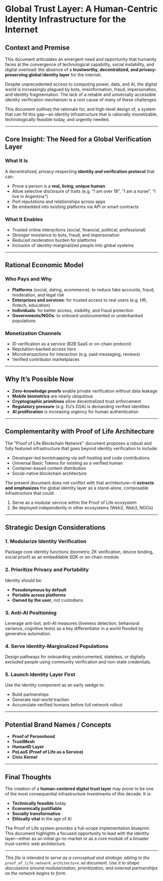 # Global Trust Layer: A Human-Centric Identity Infrastructure for the Internet

## Context and Premise

This document articulates an emergent need and opportunity that humanity faces at the convergence of technological capability, social instability, and digital overload: the absence of a **trustworthy, decentralized, and privacy-preserving global identity layer** for the internet.

Despite unprecedented access to computing power, data, and AI, the digital world is increasingly plagued by bots, misinformation, fraud, impersonation, and identity fragmentation. The lack of a reliable and universally accessible identity verification mechanism is a root cause of many of these challenges.

This document outlines the rationale for, and high-level design of, a system that can fill this gap—an identity infrastructure that is rationally monetizable, technologically feasible today, and urgently needed.

---

## Core Insight: The Need for a Global Verification Layer

### What It Is

A decentralized, privacy-respecting **identity and verification protocol** that can:

* Prove a person is a **real, living, unique human**
* Allow selective disclosure of traits (e.g. "I am over 18", "I am a nurse", "I live in Argentina")
* Port reputations and relationships across apps
* Be embedded into existing platforms via API or smart contracts

### What It Enables

* Trusted online interactions (social, financial, political, professional)
* Stronger resistance to bots, fraud, and impersonation
* Reduced moderation burden for platforms
* Inclusion of identity-marginalized people into global systems

---

## Rational Economic Model

### Who Pays and Why

* **Platforms** (social, dating, ecommerce): to reduce fake accounts, fraud, moderation, and legal risk
* **Enterprises and services**: for trusted access to real users (e.g. HR, fintech, education)
* **Individuals**: for better access, visibility, and fraud protection
* **Governments/NGOs**: to onboard undocumented or underbanked populations

### Monetization Channels

* ID verification as a service (B2B SaaS or on-chain protocol)
* Reputation-backed access tiers
* Microtransactions for interaction (e.g. paid messaging, reviews)
* Verified contributor marketplaces

---

## Why It’s Possible Now

* **Zero-knowledge proofs** enable private verification without data leakage
* **Mobile biometrics** are nearly ubiquitous
* **Cryptographic primitives** allow decentralized trust enforcement
* **Regulatory pressure** (e.g. EU’s DSA) is demanding verified identities
* **AI proliferation** is increasing urgency for human authentication

---

## Complementarity with Proof of Life Architecture

The "Proof of Life Blockchain Network" document proposes a robust and fully featured infrastructure that goes beyond identity verification to include:

* Developer-led bootstrapping via self-hosting and code contributions
* Universal Basic Tokens for existing as a verified human
* Container-based content distribution
* Social-native blockchain architecture

The present document does not conflict with that architecture—it **extracts and emphasizes** the global identity layer as a stand-alone, composable infrastructure that could:

1. Serve as a modular service within the Proof of Life ecosystem
2. Be deployed independently in other ecosystems (Web2, Web3, NGOs)

---

## Strategic Design Considerations

### 1. Modularize Identity Verification

Package core identity functions (biometric ZK verification, device binding, social proof) as an embeddable SDK or on-chain module.

### 2. Prioritize Privacy and Portability

Identity should be:

* **Pseudonymous by default**
* **Portable across platforms**
* **Owned by the user**, not custodians

### 3. Anti-AI Positioning

Leverage anti-bot, anti-AI measures (liveness detection, behavioral variance, cognitive tests) as a key differentiator in a world flooded by generative automation.

### 4. Serve Identity-Marginalized Populations

Design pathways for onboarding undocumented, stateless, or digitally excluded people using community verification and non-state credentials.

### 5. Launch Identity Layer First

Use the identity component as an early wedge to:

* Build partnerships
* Generate real-world traction
* Accumulate verified humans before full network rollout

---

## Potential Brand Names / Concepts

* **Proof of Personhood**
* **TrustMesh**
* **HumanID Layer**
* **PoLaaS (Proof of Life as a Service)**
* **Civic Kernel**

---

## Final Thoughts

The creation of a **human-centered digital trust layer** may prove to be one of the most consequential infrastructure investments of this decade. It is:

* **Technically feasible** today
* **Economically justifiable**
* **Socially transformative**
* **Ethically vital** in the age of AI

The Proof of Life system provides a full-scope implementation blueprint. This document highlights a focused opportunity to lead with the identity layer—either as an initial go-to-market or as a core module of a broader trust-centric web architecture.

---

*This file is intended to serve as a conceptual and strategic sibling to the `proof_of_life_network_architecture.md` document. Use it to shape discussions around modularization, prioritization, and external partnerships as the network begins to form.*
